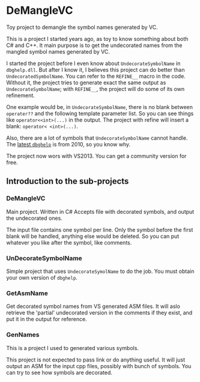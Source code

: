 # DeMangleVC
Toy project to demangle the symbol names generated by VC.

This is a project I started years ago, as toy to know something about both C# and C++.
It main purpose is to get the undecorated names from the mangled symbol names generated by VC.

I started the project before I even know about `UndecorateSymbolName` in `dbghelp.dll`.
But after I know it, I believes this project can do better than `UndecoratedSymbolName`.
You can refer to the `REFINE__` macro in the code.
Without it, the project tries to generate exact the same output as `UndecorateSymbolName`;
with `REFINE__`, the project will do some of its own refinement.

One example would be, in `UndecorateSymbolName`, there is no blank between `operater??` and
the following template parameter list. So you can see things like `operator<<int>(...)` in the output.
The project with refine will insert a blank: `operator< <int>(...)`.

Also, there are a lot of symbols that `UndecorateSymbolName` cannot handle.
The <a href="https://msdn.microsoft.com/en-us/library/windows/desktop/ms679294%28v=vs.85%29.aspx">latest `dbghelp`</a> is from 2010, so you know why.

The project now wors with VS2013. You can get a community version for free.

## Introduction to the sub-projects
### DeMangleVC
Main project. Written in C# Accepts file with decorated symbols, and output the undecorated ones.

The input file contains one symbol per line. Only the symbol before the first blank will be handled,
anything else would be deleted. So you can put whatever you like after the symbol, like comments.

### UnDecorateSymbolName
Simple project that uses `UndecorateSymolName` to do the job. You must obtain your own version of `dbghelp`.

### GetAsmName
Get decorated symbol names from VS generated ASM files.
It will aslo retrieve the 'partial' undecorated version in the comments if they exist,
and put it in the output for reference.

### GenNames
This is a project I used to generated various symbols.

This project is not expected to pass link or do anything useful.
It will just output an ASM for the input cpp files, possibly with bunch of symbols.
You can try to see how symbols are decorated.
